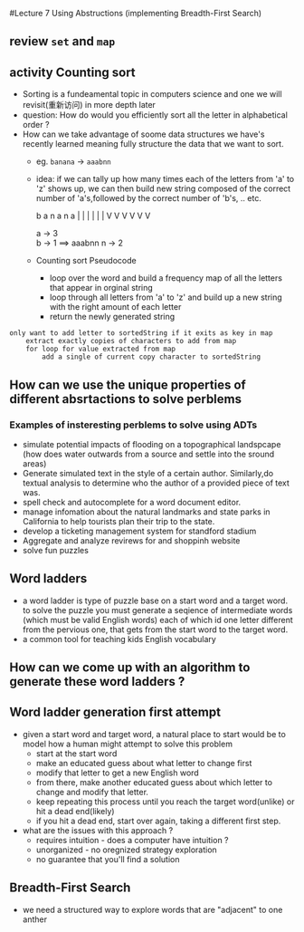 #Lecture 7 Using Abstructions (implementing Breadth-First Search)
## review `set` and `map`
## activity Counting sort 
* Sorting is a fundeamental topic in computers science and one we will 
  revisit(重新访问) in more depth later
* question: How do would you efficiently  sort all the letter in alphabetical 
  order ?
* How can we take advantage of soome data structures we have's recently learned
  meaning fully structure the data that we want to sort.
    * eg. `banana` -> `aaabnn`
    * idea: if we can tally up how many times each of the letters from 'a' to 
      'z' shows up, we can then build new string composed of the correct number
      of 'a's,followed by the correct number of 'b's, .. etc.

      b a n a n a
      | | | | | |
      V V V V V V

      a -> 3    
      b -> 1    ==> aaabnn
      n -> 2

    * Counting sort Pseudocode 
        * loop over the word and build a  frequency map of all the letters that
          appear in orginal string
        * loop through all letters from 'a' to 'z' and build up a new string 
          with the right amount of each letter
        * return the newly generated string 
```
only want to add letter to sortedString if it exits as key in map
    extract exactly copies of characters to add from map
    for loop for value extracted from map
        add a single of current copy character to sortedString
```


## How can we use the unique properties of different absrtactions to solve perblems
### Examples of insteresting perblems to solve using ADTs 
* simulate potential impacts of flooding on a topographical landspcape
  (how does water outwards from a  source and settle into the sround areas)
* Generate simulated text in the style of a certain author. Similarly,do textual
  analysis to determine who the author of a provided piece of text was.
* spell check and autocomplete for a word document editor.
* manage infomation about the natural landmarks and state parks in California to
  help tourists plan their trip to the state.
* develop a ticketing management system for standford stadium
* Aggregate and analyze revirews for and shoppinh website
* solve fun puzzles

## Word ladders 
* a word ladder is type of puzzle base on a start word and a target word.
  to solve the puzzle you must generate a seqience of intermediate words
  (which must be valid English words) each of which id one letter different
  from the pervious one, that gets from the start word to the target word.
* a common tool for teaching kids English vocabulary

## How can we come up with an algorithm to generate these word ladders ?

## Word ladder generation first attempt 
* given a start word and target word, a natural place to start would be to model
  how a human might attempt to solve this problem
  * start at the start word
  * make an educated guess about what letter to change first
  * modify that letter to get a new English word
  * from there, make another educated guess about which letter to change and 
    modify that letter.
  * keep repeating this process until you reach the target word(unlike) or hit
    a dead end(likely)
  * if you hit a dead end, start over again, taking a different first step.
* what are the issues with this approach ?
  * requires intuition - does a computer have intuition ?
  * unorganized - no oregnized strategy exploration 
  * no guarantee that you'll find a solution 


## Breadth-First Search
* we need a structured way to explore words that are "adjacent" to one anther

































